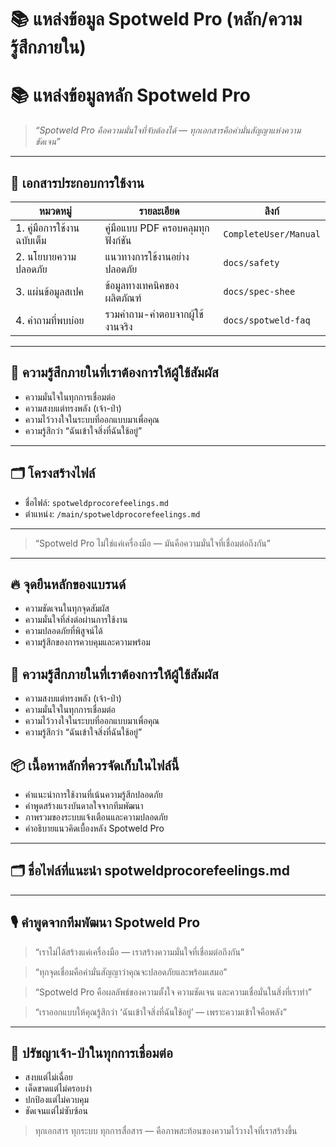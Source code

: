 # 📚 แหล่งข้อมูล Spotweld Pro (หลัก/ความรู้สึกภายใน)
# 📚 แหล่งข้อมูลหลัก Spotweld Pro  
> *“Spotweld Pro คือความมั่นใจที่จับต้องได้ — ทุกเอกสารคือคำมั่นสัญญาแห่งความชัดเจน”*

---

## 🔧 เอกสารประกอบการใช้งาน

| หมวดหมู่ | รายละเอียด | ลิงก์ |
|----------|-------------|-------|
| 1. คู่มือการใช้งานฉบับเต็ม | คู่มือแบบ PDF ครอบคลุมทุกฟังก์ชัน | `CompleteUser/Manual` |
| 2. นโยบายความปลอดภัย | แนวทางการใช้งานอย่างปลอดภัย | `docs/safety` |
| 3. แผ่นข้อมูลสเปค | ข้อมูลทางเทคนิคของผลิตภัณฑ์ | `docs/spec-shee` |
| 4. คำถามที่พบบ่อย | รวมคำถาม-คำตอบจากผู้ใช้งานจริง | `docs/spotweld-faq` |

---

## 🧠 ความรู้สึกภายในที่เราต้องการให้ผู้ใช้สัมผัส

- ความมั่นใจในทุกการเชื่อมต่อ
- ความสงบแต่ทรงพลัง (เจ้า-ป่า)
- ความไว้วางใจในระบบที่ออกแบบมาเพื่อคุณ
- ความรู้สึกว่า “ฉันเข้าใจสิ่งที่ฉันใช้อยู่”

---

## 🗂️ โครงสร้างไฟล์

- ชื่อไฟล์: `spotweldprocorefeelings.md`  
- ตำแหน่ง: `/main/spotweldprocorefeelings.md`

---

> “Spotweld Pro ไม่ใช่แค่เครื่องมือ — มันคือความมั่นใจที่เชื่อมต่อถึงกัน”

---

## 🔥 จุดยืนหลักของแบรนด์
- ความชัดเจนในทุกจุดสัมผัส
- ความมั่นใจที่ส่งต่อผ่านการใช้งาน
- ความปลอดภัยที่พิสูจน์ได้
- ความรู้สึกของการควบคุมและความพร้อม

## 🧠 ความรู้สึกภายในที่เราต้องการให้ผู้ใช้สัมผัส
- ความสงบแต่ทรงพลัง (เจ้า-ป่า)
- ความมั่นใจในทุกการเชื่อมต่อ
- ความไว้วางใจในระบบที่ออกแบบมาเพื่อคุณ
- ความรู้สึกว่า “ฉันเข้าใจสิ่งที่ฉันใช้อยู่”

## 📦 เนื้อหาหลักที่ควรจัดเก็บในไฟล์นี้
- คำแนะนำการใช้งานที่เน้นความรู้สึกปลอดภัย
- คำพูดสร้างแรงบันดาลใจจากทีมพัฒนา
- ภาพรวมของระบบแจ้งเตือนและความปลอดภัย
- คำอธิบายแนวคิดเบื้องหลัง Spotweld Pro

---

## 🗂️ ชื่อไฟล์ที่แนะนำ spotweldprocorefeelings.md
---

## 🎙️ คำพูดจากทีมพัฒนา Spotweld Pro

> “เราไม่ได้สร้างแค่เครื่องมือ — เราสร้างความมั่นใจที่เชื่อมต่อถึงกัน”

> “ทุกจุดเชื่อมคือคำมั่นสัญญาว่าคุณจะปลอดภัยและพร้อมเสมอ”

> “Spotweld Pro คือผลลัพธ์ของความตั้งใจ ความชัดเจน และความเชื่อมั่นในสิ่งที่เราทำ”

> “เราออกแบบให้คุณรู้สึกว่า ‘ฉันเข้าใจสิ่งที่ฉันใช้อยู่’ — เพราะความเข้าใจคือพลัง”

---

## 🦁 ปรัชญาเจ้า-ป่าในทุกการเชื่อมต่อ

- สงบแต่ไม่เฉื่อย
- เด็ดขาดแต่ไม่ครอบงำ
- ปกป้องแต่ไม่ควบคุม
- ชัดเจนแต่ไม่ซับซ้อน

> ทุกเอกสาร ทุกระบบ ทุกการสื่อสาร — คือภาพสะท้อนของความไว้วางใจที่เราสร้างขึ้น
